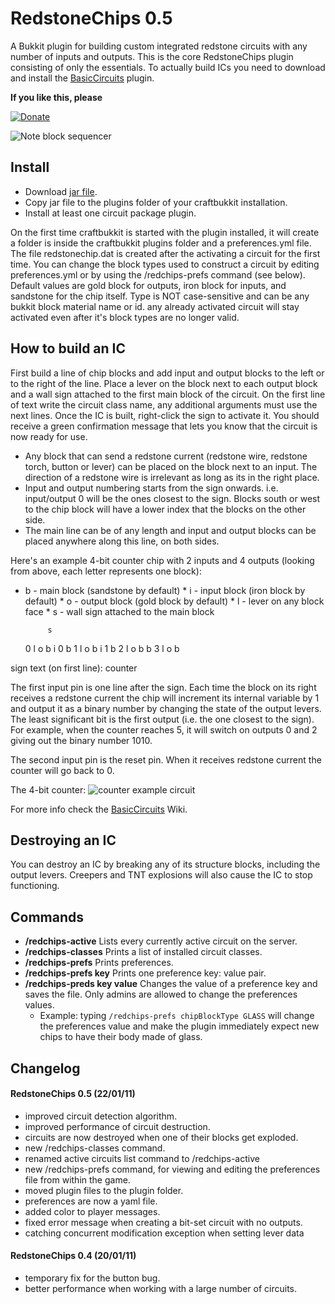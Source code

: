 RedstoneChips 0.5
==================

A Bukkit plugin for building custom integrated redstone circuits with any number of inputs and outputs.
This is the core RedstoneChips plugin consisting of only the essentials.
To actually build ICs you need to download and install the [BasicCircuits](http://github.com/eisental/BasicCircuits) plugin.

__If you like this, please__

[![Donate](/eisental/RedstoneChips/raw/master/images/btn_donate_LG.gif")](http://sites.google.com/site/eisental/home/donate)

![Note block sequencer](/eisental/RedstoneChips/raw/master/images/above.jpg "Note block sequencer")

Install
--------
   * Download [jar file](/eisental/RedstoneChips/RedstoneChips-0.5.jar).
   * Copy jar file to the plugins folder of your craftbukkit installation.
   * Install at least one circuit package plugin.

On the first time craftbukkit is started with the plugin installed, it will create a folder is inside the craftbukkit plugins folder
and a preferences.yml file. The file redstonechip.dat is created after the activating a circuit for the first time.
You can change the block types used to construct a circuit by editing preferences.yml or by using the /redchips-prefs command (see below).
Default values are gold block for outputs, iron block for inputs, and sandstone for the chip itself.
Type is NOT case-sensitive and can be any bukkit block material name or id.
any already activated circuit will stay activated even after it's block types are no longer valid.

How to build an IC
-------------------
First build a line of chip blocks and add input and output blocks to the left or to the right of the line.
Place a lever on the block next to each output block and a wall sign attached to the first main block of the circuit.
On the first line of text write the circuit class name, any additional arguments must use the next lines.
Once the IC is built, right-click the sign to activate it. You should receive a green confirmation message that lets you know
that the circuit is now ready for use.

* Any block that can send a redstone current (redstone wire, redstone torch, button or lever) can be placed on the block next to an input.
  The direction of a redstone wire is irrelevant as long as its in the right place.
* Input and output numbering starts from the sign onwards. i.e. input/output 0 will be the ones closest to the sign.
  Blocks south or west to the chip block will have a lower index that the blocks on the other side.
* The main line can be of any length and input and output blocks can be placed anywhere along this line, on both sides.

Here's an example 4-bit counter chip with 2 inputs and 4 outputs (looking from above, each letter represents one block):
* b - main block (sandstone by default) * i - input block (iron block by default) * o - output block (gold block by default) * l - lever on any block face * s - wall sign attached to the main block

	       s
	0  l o b i  0
	       b
	1  l o b i  1
	       b
	2  l o b
	       b
	3  l o b


sign text (on first line):
	counter

The first input pin is one line after the sign. Each time the block on its right receives a redstone current the chip will increment
its internal variable by 1 and output it as a binary number by changing the state of the output levers. The least significant bit 
is the first output (i.e. the one closest to the sign). For example, when the counter reaches 5, it will switch on outputs 0 and 2 
giving out the binary number 1010. 

The second input pin is the reset pin. When it receives redstone current the counter will go back to 0.

The 4-bit counter:
![counter example circuit](/eisental/RedstoneChips/raw/master/images/counter.jpg)

For more info check the [BasicCircuits](https://github.com/eisental/BasicCircuits/wiki/BasicCircuits-) Wiki.

Destroying an IC
-----------------
You can destroy an IC by breaking any of its structure blocks, including the output levers.
Creepers and TNT explosions will also cause the IC to stop functioning.

Commands
---------
   * __/redchips-active__ Lists every currently active circuit on the server.
   * __/redchips-classes__ Prints a list of installed circuit classes.
   * __/redchips-prefs__ Prints preferences.
   * __/redchips-prefs key__ Prints one preference key: value pair.
   * __/redchips-preds key value__ Changes the value of a preference key and saves the file. Only admins are allowed to change the preferences values.
     - Example: typing <code>/redchips-prefs chipBlockType GLASS</code> will change the preferences value and make the plugin
            immediately expect new chips to have their body made of glass.

Changelog
----------
#### RedstoneChips 0.5 (22/01/11)
* improved circuit detection algorithm.
* improved performance of circuit destruction.
* circuits are now destroyed when one of their blocks get exploded.
* new /redchips-classes command.
* renamed active circuits list command to /redchips-active
* new /redchips-prefs command, for viewing and editing the preferences file from within the game.    
* moved plugin files to the plugin folder.
* preferences are now a yaml file.
* added color to player messages.
* fixed error message when creating a bit-set circuit with no outputs.
* catching concurrent modification exception when setting lever data

#### RedstoneChips 0.4 (20/01/11)
* temporary fix for the button bug.
* better performance when working with a large number of circuits.



